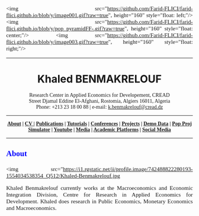 <html>

<head>
  
<title>Khaled BENMAKRELOUF</title>
  
  <!-- Global site tag (gtag.js) - Google Analytics -->
<script async src="https://www.googletagmanager.com/gtag/js?id=UA-168381272-2"></script>
<script>
  window.dataLayer = window.dataLayer || [];
  function gtag(){dataLayer.push(arguments);}
  gtag('js', new Date());

  gtag('config', 'UA-168381272-2');
</script>
  
<style>

p {font-family:Palatino Linotype;
  font-size:110%;
  text-align:justify}
  
li { font-family:Palatino Linotype;
     font-size:100%;
     text-align:justify}
     
td  {text-align:center}

h2 {color:blue;
    font-family:Century Gothic;
    text-align:left}

.zoomA {
        width: 200px;
        height: auto;
        /* ease | ease-in | ease-out | linear */
        transition: transform ease-in-out 0.3s;
      }
      .zoomA:hover {
        transform: scale(2.5);
      }

h3 {
  margin: 10px 0 5px;
  text-align:left
}
</style>
</head>

<body font-family: 'Roboto', sans-serif;  color: #fff; style="margin-top: 5px; margin-left: 50px; margin-right: 50px;">

<div align="center" style="margin-bottom:0px">

<img src="https://github.com/Farid-FLICI/farid-flici.github.io/blob/y/image001.gif?raw=true", height="160"  style="float: left;"/>
<img src="https://github.com/Farid-FLICI/farid-flici.github.io/blob/y/pop_pyramidFF-.gif?raw=true", height="160" style="float: center;"/>
<img src="https://github.com/Farid-FLICI/farid-flici.github.io/blob/y/image003.gif?raw=true", height="160"  style="float: right;"/>

</div>

<hr> 
  
<h1 align="center"> Khaled BENMAKRELOUF </h1>
  
<p style="font-size:100%; margin-top:0px margin-bottom:0px ; text-align:center; font-family:Times New Roman">Research Center in Applied Economics for Developement, CREAD <br>
 Street Djamal Eddine El-Afghani, Rostomia, Algiers 16011, Algeria<br>
Phone: +213 23 18 00 88 |  e-mail: <a href="k.benmakrelouf@cread.dz" > k.benmakrelouf@cread.dz </p>

<hr>
<p style="text-align:center; font-size:100%;font-family:Century Gothic"> <b>
<a  href="#bio">About</a>
<a> |  </a>
<a  href="#cv">CV </a>
<a> |  </a>
<a  href="#pub">Publications</a>
<a> |  </a>
<a  href="#tuto">Tutorials</a>
<a> |  </a>
<a  href="#conf">Conferences</a>
<a> |  </a>
<a  href="#proj">Projects</a>
<a> |  </a>
<a  href="#data">Demo Data</a>
<a> |  </a>
<a  href="#PPS">Pop Proj Simulator</a>
<a> |  </a> 
<a  href="#yout">Youtube</a>
<a> |  </a>
<a  href="#med">Media</a>
<a> |  </a>
<a  href="#acad">Academic Platforms</a>
<a> |  </a>
<a  href="#soc">Social Media</a>
</b>

<hr>
<h2 id="bio"> About</h2>

<p style="font-size:140%; margin-top:0">

<img src="https://i1.rgstatic.net/ii/profile.image/742488822280193-1554034538354_Q512/Khaled-Benmakrelouf.jpg

Khaled Benmakrelouf currently works at the Macroeconomics and Economic Integration Division, Centre for Research in Applied Economics for Development. Khaled does research in Public Economics, Monetary Economics and Macroeconomics.
</p>
